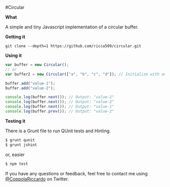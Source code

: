 #Circular

**What**

A simple and tiny Javascript implementation of a circular buffer.

**Getting it**

```
git clone --depth=1 https://github.com/ricca509/circular.git
```

**Using it**

```javascript
var buffer = new Circular();
// or
var buffer2 = new Circular(["a", "b", "c", "d"]); // Initialize with an array

buffer.add("value-1");
buffer.add("value-2");

console.log(buffer.next());	// Output: "value-1"
console.log(buffer.next());	// Output: "value-2"
console.log(buffer.next());	// Output: "value-1"
console.log(buffer.prev());	// Output: "value-2"
```

**Testing it**

There is a Grunt file to run QUnit tests and Hinting.

```javascript
$ grunt qunit
$ grunt jshint
```

or, easier

```javascript
$ npm test
```

If you have any questions or feedback, feel free to contact me using [@CoppolaRiccardo](https://twitter.com/CoppolaRiccardo) on Twitter.
